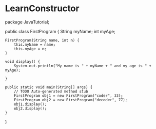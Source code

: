 # LearnConstructor
package JavaTutorial;

public class FirstProgram {
	String myName;
	int myAge;

	FirstProgram(String name, int n) {
		this.myName = name;
		this.myAge = n;
	}

	void display() {
		System.out.println("My name is " + myName + " and my age is " + myAge);

	}

	public static void main(String[] args) {
		// TODO Auto-generated method stub
		FirstProgram obj1 = new FirstProgram("coder", 33);
		FirstProgram obj2 = new FirstProgram("decoder", 77);
		obj1.display();
		obj2.display();
	}

}
